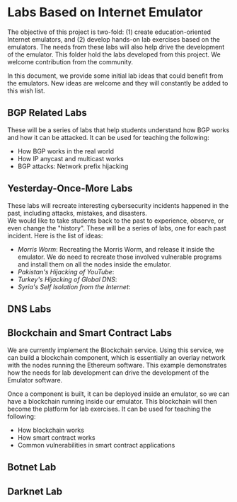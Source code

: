 # Labs Based on Internet Emulator

The objective of this project is two-fold: (1) create education-oriented 
Internet emulators, and (2) develop hands-on lab exercises based on the emulators. 
The needs from these labs will also help drive the development of the 
emulator. This folder hold the labs developed from this project.
We welcome contribution from the community.

In this document, we provide some initial lab ideas that could benefit from the emulators. 
New ideas are welcome and they will constantly be added to this wish list. 

## BGP Related Labs 

These will be a series of labs that help students understand 
how BGP works and how it can be attacked. It can be used for teaching the 
following:

- How BGP works in the real world
- How IP anycast and multicast works  
- BGP attacks: Network prefix hijacking

## Yesterday-Once-More Labs 

These labs will recreate interesting cybersecurity 
incidents happened in the past, including attacks, mistakes, and disasters.  
We would like to take students back to the past to experience, observe,
or even change the "history". These will be a series of labs,
one for each past incident. Here is the list of ideas:

- *Morris Worm*: Recreating the Morris Worm, and release it inside the emulator.
   We do need to recreate those involved vulnerable programs and install them
   on all the nodes inside the emulator. 
- *Pakistan's Hijacking of YouTube*:  
- *Turkey's Hijacking of Global DNS*:  
- *Syria's Self Isolation from the Internet*:


## DNS Labs



## Blockchain and Smart Contract Labs

We are currently implement the Blockchain service. Using this service, 
we can build a blockchain component, which is essentially an overlay network 
with the nodes running the Ethereum software. This example demonstrates
how the needs for lab development can drive the development of the Emulator software.

Once a component is built, it can be deployed inside an emulator, so we can have a blockchain
running inside our emulator. This blockchain will then become the platform
for lab exercises. It can be used for teaching the following:

- How blockchain works 
- How smart contract works 
- Common vulnerabilities in smart contract applications


## Botnet Lab


## Darknet Lab

